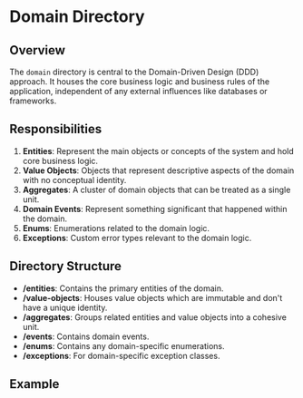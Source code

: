 # Domain Directory

## Overview

The `domain` directory is central to the Domain-Driven Design (DDD) approach. It houses the core business logic and business rules of the application, independent of any external influences like databases or frameworks.

## Responsibilities

1. **Entities**: Represent the main objects or concepts of the system and hold core business logic.
2. **Value Objects**: Objects that represent descriptive aspects of the domain with no conceptual identity.
3. **Aggregates**: A cluster of domain objects that can be treated as a single unit.
4. **Domain Events**: Represent something significant that happened within the domain.
5. **Enums**: Enumerations related to the domain logic.
6. **Exceptions**: Custom error types relevant to the domain logic.

## Directory Structure

- **/entities**: Contains the primary entities of the domain.
- **/value-objects**: Houses value objects which are immutable and don't have a unique identity.
- **/aggregates**: Groups related entities and value objects into a cohesive unit.
- **/events**: Contains domain events.
- **/enums**: Contains any domain-specific enumerations.
- **/exceptions**: For domain-specific exception classes.

## Example

Imagine a `User` entity in an e-commerce domain:

- The `User` might have methods like `changePassword`, `placeOrder`, or `updateProfile`.
- Related value objects could include `Address`, `Email`, or `Password`.
- The `User` entity might be part of an `Account` aggregate which groups `User` with `Profile` and `OrderHistory`.
- An event like `UserRegistered` could be triggered when a new user signs up.

## Tips

1. **Ubiquitous Language**: Use a common, domain-specific language that is understood by both developers and domain experts.
2. **Rich vs. Anemic Models**: Strive for rich domain models that encapsulate logic, rather than anemic models that are only data structures.
3. **Immutable Value Objects**: Ensure that value objects are immutable to preserve data integrity.
